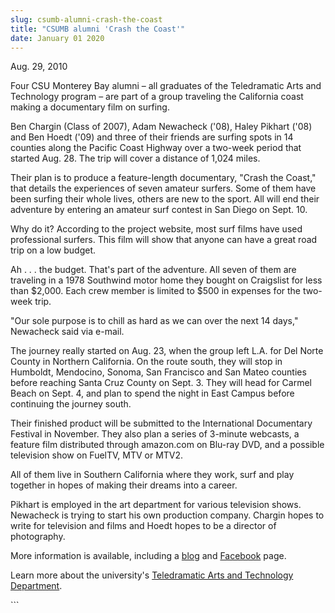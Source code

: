 ```yaml
---
slug: csumb-alumni-crash-the-coast
title: "CSUMB alumni 'Crash the Coast'"
date: January 01 2020
---
```


 
<p>Aug. 29, 2010</p>
<p>
  Four CSU Monterey Bay alumni – all graduates of the Teledramatic Arts and
  Technology program – are part of a group traveling the California coast making
  a documentary film on surfing.
</p>
<p>
  Ben Chargin &#40;Class of 2007&#41;, Adam Newacheck &#40;'08&#41;, Haley
  Pikhart &#40;'08&#41; and Ben Hoedt &#40;'09&#41; and three of their friends
  are surfing spots in 14 counties along the Pacific Coast Highway over a
  two&#45;week period that started Aug. 28. The trip will cover a distance of
  1,024 miles.
</p>
<p>
  Their plan is to produce a feature&#45;length documentary, "Crash the Coast,"
  that details the experiences of seven amateur surfers. Some of them have been
  surfing their whole lives, others are new to the sport. All will end their
  adventure by entering an amateur surf contest in San Diego on Sept. 10.
</p>
<p>
  Why do it? According to the project website, most surf films have used
  professional surfers. This film will show that anyone can have a great road
  trip on a low budget.
</p>
<p>
  Ah . . . the budget. That's part of the adventure. All seven of them are
  traveling in a 1978 Southwind motor home they bought on Craigslist for less
  than $2,000. Each crew member is limited to $500 in expenses for the
  two&#45;week trip.
</p>
<p>
  "Our sole purpose is to chill as hard as we can over the next 14 days,"
  Newacheck said via e&#45;mail.
</p>
<p>
  The journey really started on Aug. 23, when the group left L.A. for Del Norte
  County in Northern California. On the route south, they will stop in Humboldt,
  Mendocino, Sonoma, San Francisco and San Mateo counties before reaching Santa
  Cruz County on Sept. 3. They will head for Carmel Beach on Sept. 4, and plan
  to spend the night in East Campus before continuing the journey south.
</p>
<p>
  Their finished product will be submitted to the International Documentary
  Festival in November. They also plan a series of 3&#45;minute webcasts, a
  feature film distributed through amazon.com on Blu&#45;ray DVD, and a possible
  television show on FuelTV, MTV or MTV2.
</p>
<p>
  All of them live in Southern California where they work, surf and play
  together in hopes of making their dreams into a career.
</p>
<p>
  Pikhart is employed in the art department for various television shows.
  Newacheck is trying to start his own production company. Chargin hopes to
  write for television and films and Hoedt hopes to be a director of
  photography.
</p>
<p>
  More information is available, including a
  <a href="https://tower11films.com/">blog</a> and
  <a href="https://www.facebook.com/crashthecoast.">Facebook</a> page.
</p>
<p>
  Learn more about the university's
  <a href="https://csumb.edu/tat">Teledramatic Arts and Technology Department</a
  >.
</p>
```
